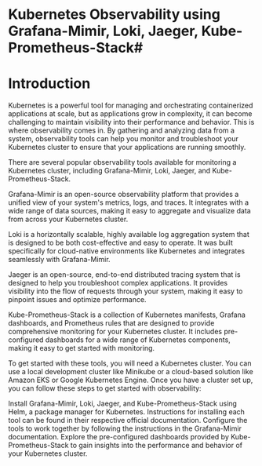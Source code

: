 # Kubernetes Observability using Grafana-Mimir, Loki, Jaeger, Kube-Prometheus-Stack#


# Introduction

Kubernetes is a powerful tool for managing and orchestrating containerized applications at scale, but as applications grow in complexity, it can become challenging to maintain visibility into their performance and behavior. This is where observability comes in. By gathering and analyzing data from a system, observability tools can help you monitor and troubleshoot your Kubernetes cluster to ensure that your applications are running smoothly.

There are several popular observability tools available for monitoring a Kubernetes cluster, including Grafana-Mimir, Loki, Jaeger, and Kube-Prometheus-Stack.

Grafana-Mimir is an open-source observability platform that provides a unified view of your system's metrics, logs, and traces. It integrates with a wide range of data sources, making it easy to aggregate and visualize data from across your Kubernetes cluster.

Loki is a horizontally scalable, highly available log aggregation system that is designed to be both cost-effective and easy to operate. It was built specifically for cloud-native environments like Kubernetes and integrates seamlessly with Grafana-Mimir.

Jaeger is an open-source, end-to-end distributed tracing system that is designed to help you troubleshoot complex applications. It provides visibility into the flow of requests through your system, making it easy to pinpoint issues and optimize performance.

Kube-Prometheus-Stack is a collection of Kubernetes manifests, Grafana dashboards, and Prometheus rules that are designed to provide comprehensive monitoring for your Kubernetes cluster. It includes pre-configured dashboards for a wide range of Kubernetes components, making it easy to get started with monitoring.

To get started with these tools, you will need a Kubernetes cluster. You can use a local development cluster like Minikube or a cloud-based solution like Amazon EKS or Google Kubernetes Engine. Once you have a cluster set up, you can follow these steps to get started with observability:

Install Grafana-Mimir, Loki, Jaeger, and Kube-Prometheus-Stack using Helm, a package manager for Kubernetes. Instructions for installing each tool can be found in their respective official documentation.
Configure the tools to work together by following the instructions in the Grafana-Mimir documentation.
Explore the pre-configured dashboards provided by Kube-Prometheus-Stack to gain insights into the performance and behavior of your Kubernetes cluster.
